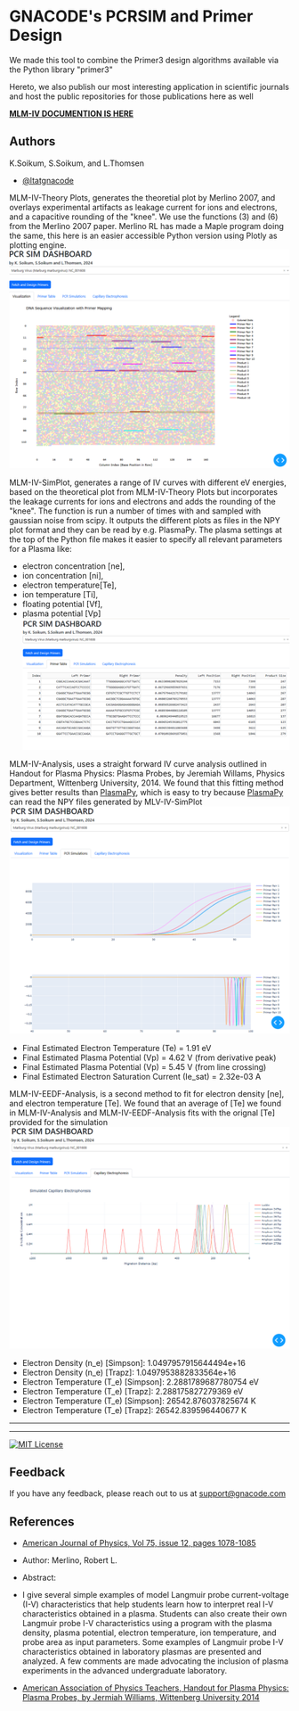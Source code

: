 # GNACODE's PCRSIM and Primer Design

We made this tool to combine the Primer3 design algorithms available via the Python library "primer3"

Hereto, we also publish our most interesting application in scientific journals and host the public repositories for those publications here as well

[**MLM-IV DOCUMENTION IS HERE**](https://gnacode.github.io/PCRSIM/)

## Authors

K.Soikum, S.Soikum, and L.Thomsen

- [@ltatgnacode](https://www.github.com/ltatgnacode)

MLM-IV-Theory Plots, generates the theoretial plot by Merlino 2007, and overlays experimental artifacts as leakage current for ions and electrons, and a capacitive rounding of the "knee". We use the functions (3) and (6) from the Merlino 2007 paper. Merlino RL has made a Maple program doing the same, this here is an easier accessible Python version using Plotly as plotting engine. 
![Logo](https://github.com/Gnacode/PCRSIM/blob/main/docs/images/sequence_view.png)

MLM-IV-SimPlot, generates a range of IV curves with different eV energies, based on the theoretical plot from MLM-IV-Theory Plots but incorporates the leakage currents for ions and electrons and adds the rounding of the "knee". The function is run a number of times with and sampled with gaussian noise from scipy. It outputs the different plots as files in the NPY plot format and they can be read by e.g. PlasmaPy. The plasma settings at the top of the Python file makes it easier to specify all relevant parameters for a Plasma like:
- electron concentration [ne], 
- ion concentration [ni], 
- electron temperature[Te], 
- ion temperature [Ti], 
- floating potential [Vf], 
- plasma potential [Vp] 
![Logo](https://github.com/Gnacode/PCRSIM/blob/main/docs/images/primers_view.png)

MLM-IV-Analysis, uses a straight forward IV curve analysis outlined in Handout for Plasma Physics: Plasma Probes, by Jeremiah Willams, Physics Department, Wittenberg University, 2014. We found that this fitting method gives better results than [PlasmaPy](https://github.com/PlasmaPy/PlasmaPy), which is easy to try because [PlasmaPy](https://github.com/PlasmaPy/PlasmaPy) can read the NPY files generated by MLV-IV-SimPlot 
![Logo](https://github.com/Gnacode/PCRSIM/blob/main/docs/images/qpcr_view.png)

- Final Estimated Electron Temperature (Te) = 1.91 eV
- Final Estimated Plasma Potential (Vp) = 4.62 V (from derivative peak)
- Final Estimated Plasma Potential (Vp) = 5.45 V (from line crossing)
- Final Estimated Electron Saturation Current (Ie_sat) = 2.32e-03 A

MLM-IV-EEDF-Analysis, is a second method to fit for electron density [ne], and electron temperature [Te]. We found that an average of [Te]  we found in MLM-IV-Analysis and MLM-IV-EEDF-Analysis fits with the orignal [Te] provided for the simulation 
![Logo](https://github.com/Gnacode/PCRSIM/blob/main/docs/images/ce_view.png)

- Electron Density (n_e) [Simpson]: 1.0497957915644494e+16
- Electron Density (n_e) [Trapz]: 1.0497953882833564e+16
- Electron Temperature (T_e) [Simpson]: 2.2881789687780754 eV
- Electron Temperature (T_e) [Trapz]: 2.288175827279369 eV
- Electron Temperature (T_e) [Simpson]: 26542.876037825674 K
- Electron Temperature (T_e) [Trapz]: 26542.839596440677 K
---------------

-------------



[![MIT License](https://img.shields.io/badge/License-MIT-green.svg)](https://choosealicense.com/licenses/mit/)



## Feedback

If you have any feedback, please reach out to us at support@gnacode.com


## References

 - [American Journal of Physics, Vol 75, issue 12, pages 1078-1085](https://pubs.aip.org/aapt/ajp/article-abstract/75/12/1078/899100/Understanding-Langmuir-probe-current-voltage?redirectedFrom=fulltext)
 - Author: Merlino, Robert L.
 - Abstract:
  - I give several simple examples of model Langmuir probe current-voltage (I-V) characteristics that help students learn how to interpret real I-V characteristics obtained in a plasma. Students can also create their own Langmuir probe I-V characteristics using a program with the plasma density, plasma potential, electron temperature, ion temperature, and probe area as input parameters. Some examples of Langmuir probe I-V characteristics obtained in laboratory plasmas are presented and analyzed. A few comments are made advocating the inclusion of plasma experiments in the advanced undergraduate laboratory.

- [American Association of Physics Teachers, Handout for Plasma Physics: Plasma Probes, by Jermiah Williams, Wittenberg University 2014](https://advlabs.aapt.org/images/files/LangmuirProbe_handout_2014.pdf)

